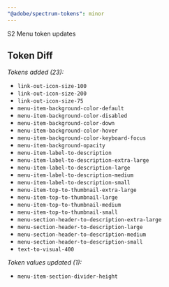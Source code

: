```yaml
---
"@adobe/spectrum-tokens": minor
---
```


S2 Menu token updates

## Token Diff

_Tokens added (23):_

- `link-out-icon-size-100`
- `link-out-icon-size-200`
- `link-out-icon-size-75`
- `menu-item-background-color-default`
- `menu-item-background-color-disabled`
- `menu-item-background-color-down`
- `menu-item-background-color-hover`
- `menu-item-background-color-keyboard-focus`
- `menu-item-background-opacity`
- `menu-item-label-to-description`
- `menu-item-label-to-description-extra-large`
- `menu-item-label-to-description-large`
- `menu-item-label-to-description-medium`
- `menu-item-label-to-description-small`
- `menu-item-top-to-thumbnail-extra-large`
- `menu-item-top-to-thumbnail-large`
- `menu-item-top-to-thumbnail-medium`
- `menu-item-top-to-thumbnail-small`
- `menu-section-header-to-description-extra-large`
- `menu-section-header-to-description-large`
- `menu-section-header-to-description-medium`
- `menu-section-header-to-description-small`
- `text-to-visual-400`

_Token values updated (1):_

- `menu-item-section-divider-height`
